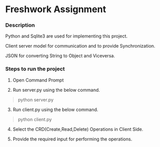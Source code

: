 # Freshwork Assignment

### Description

Python and Sqlite3 are used for implementing this project.

Client server model for communication and to provide Synchronization.

JSON for converting String to Object and Viceversa.

### Steps to run the project

1) Open Command Prompt

2) Run server.py using the below command.
> python server.py

3) Run client.py using the below command.
> python client.py

4) Select the CRD(Create,Read,Delete) Operations in Client Side.

5) Provide the required input for performing the operations.